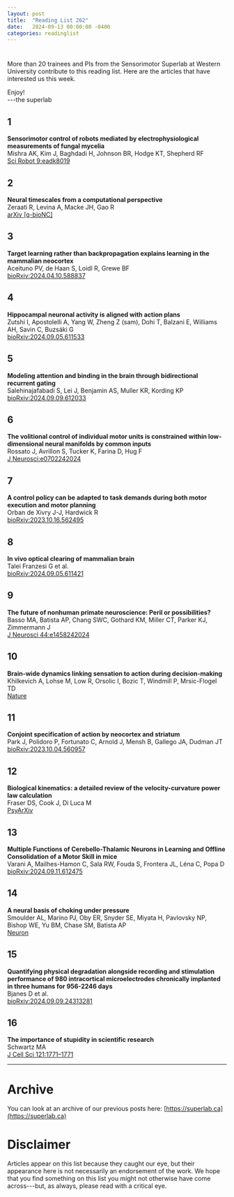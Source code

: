 ```yaml
---
layout: post
title:  "Reading List 262"
date:   2024-09-13 00:00:00 -0400
categories: readinglist
---
```


# 

More than 20 trainees and PIs from the Sensorimotor Superlab at Western University contribute to this reading list. Here are the articles that have interested us this week.

Enjoy!  
---the superlab


## 1
**Sensorimotor control of robots mediated by electrophysiological measurements of fungal mycelia**  
Mishra AK, Kim J, Baghdadi H, Johnson BR, Hodge KT, Shepherd RF  
[Sci Robot 9:eadk8019](https://www.science.org/doi/10.1126/scirobotics.adk8019)

## 2
**Neural timescales from a computational perspective**  
Zeraati R, Levina A, Macke JH, Gao R  
[arXiv [q-bioNC]](https://arxiv.org/abs/2409.02684)

## 3
**Target learning rather than backpropagation explains learning in the mammalian neocortex**  
Aceituno PV, de Haan S, Loidl R, Grewe BF  
[bioRxiv:2024.04.10.588837](https://www.biorxiv.org/content/10.1101/2024.04.10.588837v2.abstract)

## 4
**Hippocampal neuronal activity is aligned with action plans**  
Zutshi I, Apostolelli A, Yang W, Zheng Z (sam), Dohi T, Balzani E, Williams AH, Savin C, Buzsáki G  
[bioRxiv:2024.09.05.611533](https://www.biorxiv.org/content/10.1101/2024.09.05.611533v2.abstract)

## 5
**Modeling attention and binding in the brain through bidirectional recurrent gating**  
Salehinajafabadi S, Lei J, Benjamin AS, Muller KR, Kording KP  
[bioRxiv:2024.09.09.612033](https://www.biorxiv.org/content/10.1101/2024.09.09.612033v1.abstract)

## 6
**The volitional control of individual motor units is constrained within low-dimensional neural manifolds by common inputs**  
Rossato J, Avrillon S, Tucker K, Farina D, Hug F  
[J Neurosci:e0702242024](https://www.jneurosci.org/content/early/2024/06/28/JNEUROSCI.0702-24.2024.abstract)

## 7
**A control policy can be adapted to task demands during both motor execution and motor planning**  
Orban de Xivry J-J, Hardwick R  
[bioRxiv:2023.10.16.562495](https://www.biorxiv.org/content/10.1101/2023.10.16.562495v2)

## 8
**In vivo optical clearing of mammalian brain**  
Talei Franzesi G et al.  
[bioRxiv:2024.09.05.611421](https://www.biorxiv.org/content/10.1101/2024.09.05.611421v2.abstract)

## 9
**The future of nonhuman primate neuroscience: Peril or possibilities?**  
Basso MA, Batista AP, Chang SWC, Gothard KM, Miller CT, Parker KJ, Zimmermann J  
[J Neurosci 44:e1458242024](https://www.jneurosci.org/content/44/37/e1458242024.abstract)

## 10
**Brain-wide dynamics linking sensation to action during decision-making**  
Khilkevich A, Lohse M, Low R, Orsolic I, Bozic T, Windmill P, Mrsic-Flogel TD  
[Nature](https://www.nature.com/articles/s41586-024-07908-w)

## 11
**Conjoint specification of action by neocortex and striatum**  
Park J, Polidoro P, Fortunato C, Arnold J, Mensh B, Gallego JA, Dudman JT  
[bioRxiv:2023.10.04.560957](https://www.biorxiv.org/content/10.1101/2023.10.04.560957v1.abstract)

## 12
**Biological kinematics: a detailed review of the velocity-curvature power law calculation**  
Fraser DS, Cook J, Di Luca M  
[PsyArXiv](https://osf.io/preprints/psyarxiv/vfq3d)

## 13
**Multiple Functions of Cerebello-Thalamic Neurons in Learning and Offline Consolidation of a Motor Skill in mice**  
Varani A, Mailhes-Hamon C, Sala RW, Fouda S, Frontera JL, Léna C, Popa D  
[bioRxiv:2024.09.11.612475](https://www.biorxiv.org/content/10.1101/2024.09.11.612475v1.abstract)

## 14
**A neural basis of choking under pressure**  
Smoulder AL, Marino PJ, Oby ER, Snyder SE, Miyata H, Pavlovsky NP, Bishop WE, Yu BM, Chase SM, Batista AP  
[Neuron](https://www.cell.com/article/S0896627324006081/abstract)

## 15
**Quantifying physical degradation alongside recording and stimulation performance of 980 intracortical microelectrodes chronically implanted in three humans for 956-2246 days**  
Bjanes D et al.  
[bioRxiv:2024.09.09.24313281](https://www.medrxiv.org/content/10.1101/2024.09.09.24313281v1.abstract)

## 16
**The importance of stupidity in scientific research**  
Schwartz MA  
[J Cell Sci 121:1771–1771](https://dx.doi.org/10.1242/jcs.033340)

---
# Archive
You can look at an archive of our previous posts here: [https://superlab.ca](https://superlab.ca)


# Disclaimer
Articles appear on this list because they caught our eye, but their appearance here is not necessarily an endorsement of the work. We hope that you find something on this list you might not otherwise have come across---but, as always, please read with a critical eye.

